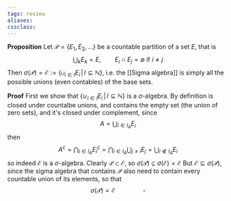 ```yaml
---
tags: review
aliases:
cssclass:
---
```

 
**Proposition** Let $\mathcal{P} = \{E_1,E_2,\dots\}$ be a countable partition of a set $E$, that is
$$
\bigcup_k E_k = E, \qquad E_i \cap E_j = \emptyset \text{ if } i \neq j
$$
Then $\sigma(\mathcal{P}) = \mathcal{E} := \{ \cup_{i \in I} E_i \,|\, I \subseteq \mathbb{N}\}$, i.e. the [[Sigma algebra]] is simply all the possible unions (even contables) of the base sets.

**Proof**  First we show that $\{ \cup_{i \in I} E_i \,|\, I \subseteq \mathbb{N}\}$ is a $\sigma$-algebra.
By definition is closed under countalbe unions, and contains the empty set (the union of zero sets), and it's closed under complement, since 
$$
A = \bigcup_{i \in I_A} E_i
$$
then 
$$
A^c = \bigcap_{i \in I_A} E_i^c = \bigcap_{i \in I_A} \bigcup_{j \neq i} E_j = \bigcup_{i \notin I_A} E_i
$$
so indeed $\mathcal{E}$ is a $\sigma$-algebra.
Clearly $\mathcal{P} \subset \mathcal{E}$, so $\sigma(\mathcal{P}) \subseteq \sigma(\mathcal{E}) = \mathcal{E}$
But $\mathcal{E} \subseteq \sigma(\mathcal{P})$, since the sigma algebra that contains $\mathcal{P}$ also need to contain every countable union of its elements, so that
$$
\sigma(\mathcal{P}) = \mathcal{E} \qquad\qquad \square
$$



